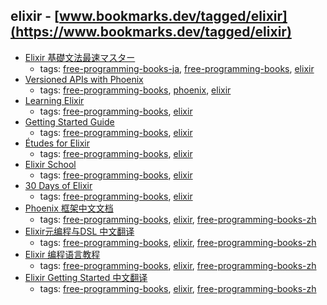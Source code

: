 elixir - [www.bookmarks.dev/tagged/elixir](https://www.bookmarks.dev/tagged/elixir)
---
* [Elixir 基礎文法最速マスター](http://qiita.com/niku/items/729ece76d78057b58271)
    * tags: [free-programming-books-ja](../tagged/free-programming-books-ja.md), [free-programming-books](../tagged/free-programming-books.md), [elixir](../tagged/elixir.md)
* [Versioned APIs with Phoenix](http://elviovicosa.com/books/versioned-apis-with-phoenix)
    * tags: [free-programming-books](../tagged/free-programming-books.md), [phoenix](../tagged/phoenix.md), [elixir](../tagged/elixir.md)
* [Learning Elixir](http://learningelixir.joekain.com)
    * tags: [free-programming-books](../tagged/free-programming-books.md), [elixir](../tagged/elixir.md)
* [Getting Started Guide](http://elixir-lang.org/getting-started/introduction.html)
    * tags: [free-programming-books](../tagged/free-programming-books.md), [elixir](../tagged/elixir.md)
* [Études for Elixir](http://chimera.labs.oreilly.com/books/1234000001642/index.html)
    * tags: [free-programming-books](../tagged/free-programming-books.md), [elixir](../tagged/elixir.md)
* [Elixir School](https://elixirschool.com)
    * tags: [free-programming-books](../tagged/free-programming-books.md), [elixir](../tagged/elixir.md)
* [30 Days of Elixir](https://github.com/seven1m/30-days-of-elixir)
    * tags: [free-programming-books](../tagged/free-programming-books.md), [elixir](../tagged/elixir.md)
* [Phoenix 框架中文文档](https://mydearxym.gitbooks.io/phoenix-doc-in-chinese/content/)
    * tags: [free-programming-books](../tagged/free-programming-books.md), [elixir](../tagged/elixir.md), [free-programming-books-zh](../tagged/free-programming-books-zh.md)
* [Elixir元编程与DSL 中文翻译](https://github.com/Ljzn/MetaProgrammingInElixirChinese)
    * tags: [free-programming-books](../tagged/free-programming-books.md), [elixir](../tagged/elixir.md), [free-programming-books-zh](../tagged/free-programming-books-zh.md)
* [Elixir 编程语言教程](https://elixirschool.com/cn/)
    * tags: [free-programming-books](../tagged/free-programming-books.md), [elixir](../tagged/elixir.md), [free-programming-books-zh](../tagged/free-programming-books-zh.md)
* [Elixir Getting Started 中文翻译](https://github.com/Ljzn/ElixrGettingStartedChinese)
    * tags: [free-programming-books](../tagged/free-programming-books.md), [elixir](../tagged/elixir.md), [free-programming-books-zh](../tagged/free-programming-books-zh.md)
